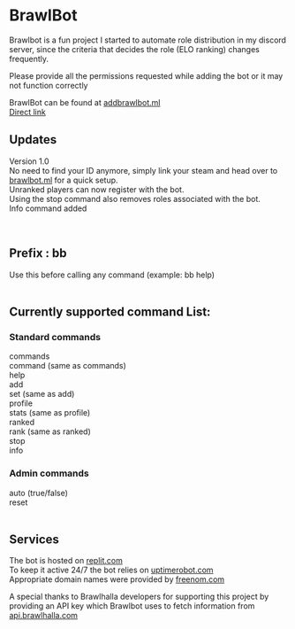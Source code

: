 # BrawlBot

Brawlbot is a fun project I started to automate role distribution in my discord server, since the criteria that decides the role (ELO ranking) changes frequently.

Please provide all the permissions requested while adding the bot or it may not function correctly  

BrawlBot can be found at [addbrawlbot.ml](http://addbrawlbot.ml)  
[Direct link](https://discord.com/api/oauth2/authorize?client_id=836287558970900540&permissions=268487744&scope=bot)  

## Updates  
Version 1.0  
No need to find your ID anymore, simply link your steam and head over to [brawlbot.ml](http://brawlbot.ml) for a quick setup.  
Unranked players can now register with the bot.  
Using the stop command also removes roles associated with the bot.  
Info command added  

&nbsp;
## Prefix : bb   
Use this before calling any command (example: bb help)  
&nbsp;
&nbsp;
## Currently supported command List:  
### Standard commands  
commands  
command (same as commands)   
help  
add  
set (same as add)  
profile  
stats (same as profile)  
ranked   
rank (same as ranked)  
stop   
info  
  
### Admin commands
auto  (true/false)  
reset   
&nbsp;
&nbsp;


## Services  
The bot is hosted on [replit.com](https://replit.com/@PaulKallumkal/BrawlBot)  
To keep it active 24/7 the bot relies on [uptimerobot.com](https://uptimerobot.com/)  
Appropriate domain names were provided by [freenom.com](https://www.freenom.com/)  

A special thanks to Brawlhalla developers for supporting this project by providing an API key which Brawlbot uses to fetch information from [api.brawlhalla.com](https://api.brawlhalla.com)
